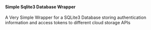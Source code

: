 #### Simple Sqlite3 Database Wrapper

A Very Simple Wrapper for a SQLite3 Database storing
authentication information and access tokens to different
cloud storage APIs
